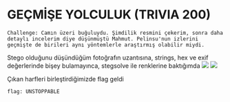 # GEÇMİŞE YOLCULUK (TRIVIA 200)
```
Challenge: Camın üzeri buğuluydu. Şimdilik resmini çekerim, sonra daha detaylı incelerim diye düşünmüştü Mahmut. Pelinsu'nun izlerini geçmişte de birileri aynı yöntemlerle araştırmış olabilir miydi.
```
Stego olduğunu düşündüğüm fotoğrafın uzantısına, strings, hex ve exif değerlerinde bişey bulamayınca, stegsolve ile renklerine baktığımda 
![](https://raw.githubusercontent.com/ozancetin/CTF-Writeups/master/2018/DKHOSCTF/Ge%C3%A7mi%C5%9Fe%20Yolculuk/1.png)
![](https://raw.githubusercontent.com/ozancetin/CTF-Writeups/master/2018/DKHOSCTF/Ge%C3%A7mi%C5%9Fe%20Yolculuk/2.png)

Çıkan harfleri birleştirdiğimizde flag geldi
```
flag: UNSTOPPABLE
``` 
